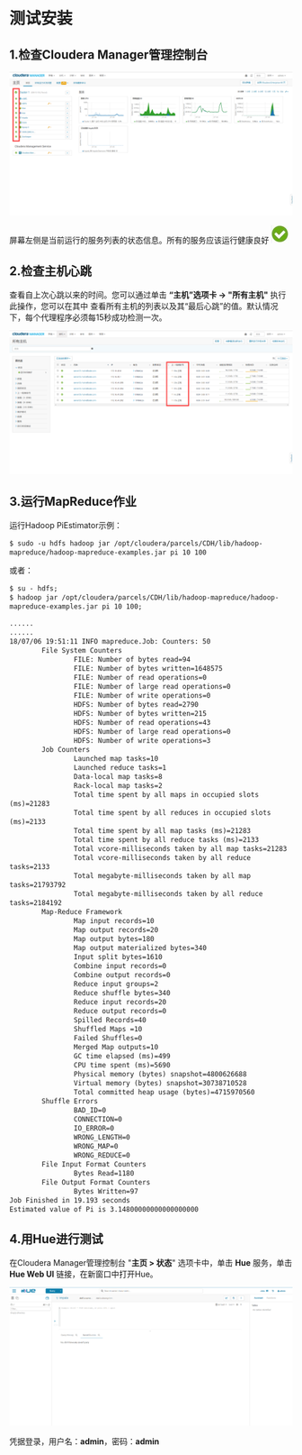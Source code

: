 测试安装
================================================================================
## 1.检查Cloudera Manager管理控制台

![检查安装情况](img/23.png)

屏幕左侧是当前运行的服务列表的状态信息。所有的服务应该运行健康良好 ![健康](img/24.jpeg)

## 2.检查主机心跳
查看自上次心跳以来的时间。您可以通过单击 **“主机”选项卡 -> "所有主机"** 执行此操作，您可以在其中
查看所有主机的列表以及其“最后心跳”的值。默认情况下，每个代理程序必须每15秒成功检测一次。

![检查主机心跳](img/25.png)

## 3.运行MapReduce作业
运行Hadoop PiEstimator示例：
```shell
$ sudo -u hdfs hadoop jar /opt/cloudera/parcels/CDH/lib/hadoop-mapreduce/hadoop-mapreduce-examples.jar pi 10 100
```
或者：
```shell
$ su - hdfs;
$ hadoop jar /opt/cloudera/parcels/CDH/lib/hadoop-mapreduce/hadoop-mapreduce-examples.jar pi 10 100;
```
```
......
......
18/07/06 19:51:11 INFO mapreduce.Job: Counters: 50
        File System Counters
                FILE: Number of bytes read=94
                FILE: Number of bytes written=1648575
                FILE: Number of read operations=0
                FILE: Number of large read operations=0
                FILE: Number of write operations=0
                HDFS: Number of bytes read=2790
                HDFS: Number of bytes written=215
                HDFS: Number of read operations=43
                HDFS: Number of large read operations=0
                HDFS: Number of write operations=3
        Job Counters
                Launched map tasks=10
                Launched reduce tasks=1
                Data-local map tasks=8
                Rack-local map tasks=2
                Total time spent by all maps in occupied slots (ms)=21283
                Total time spent by all reduces in occupied slots (ms)=2133
                Total time spent by all map tasks (ms)=21283
                Total time spent by all reduce tasks (ms)=2133
                Total vcore-milliseconds taken by all map tasks=21283
                Total vcore-milliseconds taken by all reduce tasks=2133
                Total megabyte-milliseconds taken by all map tasks=21793792
                Total megabyte-milliseconds taken by all reduce tasks=2184192
        Map-Reduce Framework
                Map input records=10
                Map output records=20
                Map output bytes=180
                Map output materialized bytes=340
                Input split bytes=1610
                Combine input records=0
                Combine output records=0
                Reduce input groups=2
                Reduce shuffle bytes=340
                Reduce input records=20
                Reduce output records=0
                Spilled Records=40
                Shuffled Maps =10
                Failed Shuffles=0
                Merged Map outputs=10
                GC time elapsed (ms)=499
                CPU time spent (ms)=5690
                Physical memory (bytes) snapshot=4800626688
                Virtual memory (bytes) snapshot=30738710528
                Total committed heap usage (bytes)=4715970560
        Shuffle Errors
                BAD_ID=0
                CONNECTION=0
                IO_ERROR=0
                WRONG_LENGTH=0
                WRONG_MAP=0
                WRONG_REDUCE=0
        File Input Format Counters
                Bytes Read=1180
        File Output Format Counters
                Bytes Written=97
Job Finished in 19.193 seconds
Estimated value of Pi is 3.14800000000000000000
```

## 4.用Hue进行测试
在Cloudera Manager管理控制台 "**主页 > 状态**" 选项卡中，单击 **Hue** 服务，单击 **Hue Web UI**
链接，在新窗口中打开Hue。

![Hue](img/26.png)

凭据登录，用户名：**admin**，密码：**admin**
